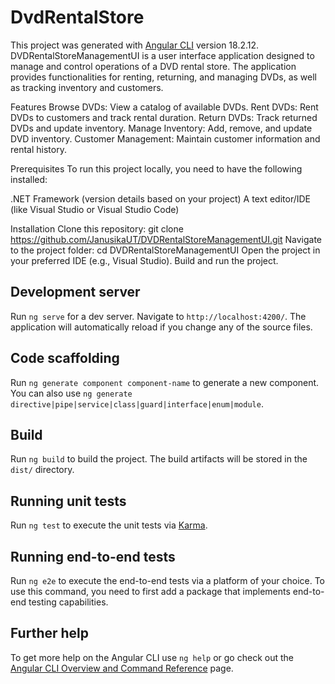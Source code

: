 # DvdRentalStore

This project was generated with [Angular CLI](https://github.com/angular/angular-cli) version 18.2.12.
DVDRentalStoreManagementUI is a user interface application designed to manage and control operations of a DVD rental store. The application provides functionalities for renting, returning, and managing DVDs, as well as tracking inventory and customers.

Features
Browse DVDs: View a catalog of available DVDs.
Rent DVDs: Rent DVDs to customers and track rental duration.
Return DVDs: Track returned DVDs and update inventory.
Manage Inventory: Add, remove, and update DVD inventory.
Customer Management: Maintain customer information and rental history.

Prerequisites
To run this project locally, you need to have the following installed:

.NET Framework (version details based on your project)
A text editor/IDE (like Visual Studio or Visual Studio Code)

Installation
Clone this repository: git clone https://github.com/JanusikaUT/DVDRentalStoreManagementUI.git
Navigate to the project folder: cd DVDRentalStoreManagementUI
Open the project in your preferred IDE (e.g., Visual Studio).
Build and run the project.

## Development server

Run `ng serve` for a dev server. Navigate to `http://localhost:4200/`. The application will automatically reload if you change any of the source files.

## Code scaffolding

Run `ng generate component component-name` to generate a new component. You can also use `ng generate directive|pipe|service|class|guard|interface|enum|module`.

## Build

Run `ng build` to build the project. The build artifacts will be stored in the `dist/` directory.

## Running unit tests

Run `ng test` to execute the unit tests via [Karma](https://karma-runner.github.io).

## Running end-to-end tests

Run `ng e2e` to execute the end-to-end tests via a platform of your choice. To use this command, you need to first add a package that implements end-to-end testing capabilities.

## Further help

To get more help on the Angular CLI use `ng help` or go check out the [Angular CLI Overview and Command Reference](https://angular.dev/tools/cli) page.
